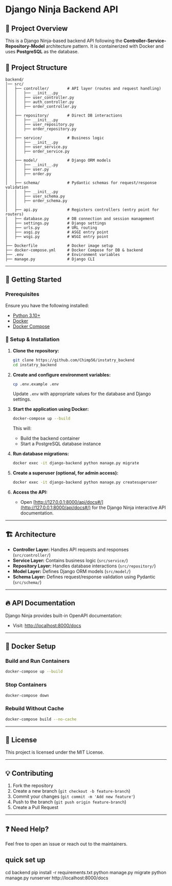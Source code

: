 # Django Ninja Backend API

## 📌 Project Overview
This is a Django Ninja-based backend API following the **Controller-Service-Repository-Model** architecture pattern. It is containerized with Docker and uses **PostgreSQL** as the database.

## 📂 Project Structure
```
backend/
│── src/
│   ├── controller/        # API layer (routes and request handling)
│   │   ├── __init__.py
│   │   ├── user_controller.py
│   │   ├── auth_controller.py
│   │   ├── order_controller.py
│   │
│   ├── repository/        # Direct DB interactions
│   │   ├── __init__.py
│   │   ├── user_repository.py
│   │   ├── order_repository.py
│   │
│   ├── service/           # Business logic
│   │   ├── __init__.py
│   │   ├── user_service.py
│   │   ├── order_service.py
│   │
│   ├── model/             # Django ORM models
│   │   ├── __init__.py
│   │   ├── user.py
│   │   ├── order.py
│   │
│   ├── schema/            # Pydantic schemas for request/response validation
│   │   ├── __init__.py
│   │   ├── user_schema.py
│   │   ├── order_schema.py
│   │
│   ├── api.py             # Registers controllers (entry point for routers)
│   ├── database.py        # DB connection and session management
│   ├── settings.py        # Django settings
│   ├── urls.py            # URL routing
│   ├── asgi.py            # ASGI entry point
│   ├── wsgi.py            # WSGI entry point
│
├── Dockerfile             # Docker image setup
├── docker-compose.yml     # Docker Compose for DB & backend
├── .env                   # Environment variables
├── manage.py              # Django CLI
```

---

## 🚀 Getting Started
### Prerequisites
Ensure you have the following installed:
- [Python 3.10+](https://www.python.org/downloads/)
- [Docker](https://www.docker.com/)
- [Docker Compose](https://docs.docker.com/compose/)

### 🔧 Setup & Installation
1. **Clone the repository:**
   ```sh
   git clone https://github.com/Chimp56/instatry_backend
   cd instatry_backend
   ```

2. **Create and configure environment variables:**
   ```sh
   cp .env.example .env
   ```
   Update `.env` with appropriate values for the database and Django settings.

3. **Start the application using Docker:**
   ```sh
   docker-compose up --build
   ```
   This will:
   - Build the backend container
   - Start a PostgreSQL database instance

4. **Run database migrations:**
   ```sh
   docker exec -it django-backend python manage.py migrate
   ```

5. **Create a superuser (optional, for admin access):**
   ```sh
   docker exec -it django-backend python manage.py createsuperuser
   ```

6. **Access the API:**
   - Open [http://127.0.0.1:8000/api/docs#/](http://127.0.0.1:8000/api/docs#/) for the Django Ninja interactive API documentation.

---

## 🏗️ Architecture
- **Controller Layer:** Handles API requests and responses (`src/controller/`)
- **Service Layer:** Contains business logic (`src/service/`)
- **Repository Layer:** Handles database interactions (`src/repository/`)
- **Model Layer:** Defines Django ORM models (`src/model/`)
- **Schema Layer:** Defines request/response validation using Pydantic (`src/schema/`)

---

## 🔥 API Documentation
Django Ninja provides built-in OpenAPI documentation:
- Visit: [http://localhost:8000/docs](http://localhost:8000/docs)

---

## 🐳 Docker Setup
### **Build and Run Containers**
```sh
docker-compose up --build
```

### **Stop Containers**
```sh
docker-compose down
```

### **Rebuild Without Cache**
```sh
docker-compose build --no-cache
```

---

## 📜 License
This project is licensed under the MIT License.

---

## 💡 Contributing
1. Fork the repository
2. Create a new branch (`git checkout -b feature-branch`)
3. Commit your changes (`git commit -m 'Add new feature'`)
4. Push to the branch (`git push origin feature-branch`)
5. Create a Pull Request

---

## ❓ Need Help?
Feel free to open an issue or reach out to the maintainers.


## quick set up
cd backend
pip install -r requirements.txt
python manage.py migrate
python manage.py runserver
http://localhost:8000/docs